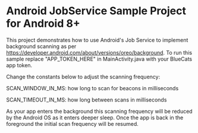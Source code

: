 # Android JobService Sample Project for Android 8+

This project demonstrates how to use Android's Job Service to implement background scanning as per https://developer.android.com/about/versions/oreo/background. To run this sample replace "APP_TOKEN_HERE" in MainActivity.java with your BlueCats app token. 

Change the constants below to adjust the scanning frequency:

SCAN_WINDOW_IN_MS: how long to scan for beacons in milliseconds 

SCAN_TIMEOUT_IN_MS: how long between scans in milliseconds

As your app enters the background this scanning frequency will be reduced by the Android OS as it enters deeper sleep. Once the app is back in the foreground the initial scan frequency will be resumed.

